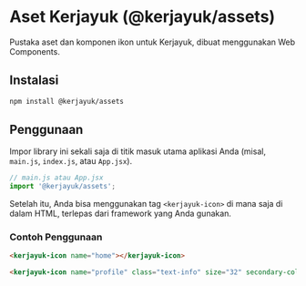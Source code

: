 # Aset Kerjayuk (@kerjayuk/assets)

Pustaka aset dan komponen ikon untuk Kerjayuk, dibuat menggunakan Web Components.

## Instalasi

```bash
npm install @kerjayuk/assets
```

## Penggunaan

Impor library ini sekali saja di titik masuk utama aplikasi Anda (misal, `main.js`, `index.js`, atau `App.jsx`).

```javascript
// main.js atau App.jsx
import '@kerjayuk/assets';
```

Setelah itu, Anda bisa menggunakan tag `<kerjayuk-icon>` di mana saja di dalam HTML, terlepas dari framework yang Anda gunakan.

### Contoh Penggunaan

```html
<kerjayuk-icon name="home"></kerjayuk-icon>

<kerjayuk-icon name="profile" class="text-info" size="32" secondary-color="#FFD700"></kerjayuk-icon>
```